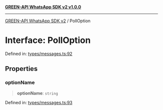 [**GREEN-API WhatsApp SDK v2 v1.0.0**](../README.md)

***

[GREEN-API WhatsApp SDK v2](../globals.md) / PollOption

# Interface: PollOption

Defined in: [types/messages.ts:92](https://github.com/green-api/whatsapp-api-client-js-v2/blob/6c31521abaa4e85365f3538298181cae99417bce/src/types/messages.ts#L92)

## Properties

### optionName

> **optionName**: `string`

Defined in: [types/messages.ts:93](https://github.com/green-api/whatsapp-api-client-js-v2/blob/6c31521abaa4e85365f3538298181cae99417bce/src/types/messages.ts#L93)
